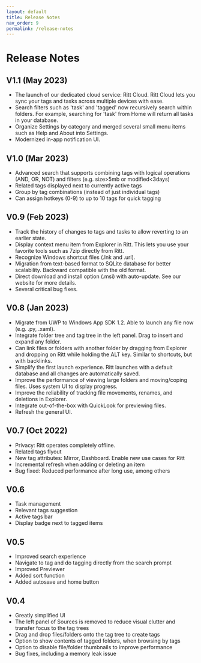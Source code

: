 ```yaml
---
layout: default
title: Release Notes
nav_order: 9
permalink: /release-notes
---
```


# Release Notes

## V1.1 (May 2023)
- The launch of our dedicated cloud service: Ritt Cloud. Ritt Cloud lets you sync your tags and tasks across multiple devices with ease.
- Search filters such as 'task' and 'tagged' now recursively search within folders. For example, searching for 'task' from Home will return all tasks in your database.
- Organize Settings by category and merged several small menu items such as Help and About into Settings.
- Modernized in-app notification UI.

## V1.0 (Mar 2023)
- Advanced search that supports combining tags with logical operations (AND, OR, NOT) and filters (e.g. size>5mb or modified<3days)
- Related tags displayed next to currently active tags
- Group by tag combinations (instead of just individual tags)
- Can assign hotkeys (0-9) to up to 10 tags for quick tagging

## V0.9 (Feb 2023)
- Track the history of changes to tags and tasks to allow reverting to an earlier state.
- Display context menu item from Explorer in Ritt. This lets you use your favorite tools such as 7zip directly from Ritt.
- Recognize Windows shortcut files (.lnk and .url).
- Migration from text-based format to SQLite database for better scalability. Backward compatible with the old format.
- Direct download and install option (.msi) with auto-update. See our website for more details.
- Several critical bug fixes.

## V0.8 (Jan 2023)
- Migrate from UWP to Windows App SDK 1.2. Able to launch any file now (e.g. .py, .xaml).
- Integrate folder tree and tag tree in the left panel. Drag to insert and expand any folder.
- Can link files or folders with another folder by dragging from Explorer and dropping on Ritt while holding the ALT key. Similar to shortcuts, but with backlinks.
- Simplify the first launch experience. Ritt launches with a default database and all changes are automatically saved.
- Improve the performance of viewing large folders and moving/coping files. Uses system UI to display progress.
- Improve the reliability of tracking file movements, renames, and deletions in Explorer.
- Integrate out-of-the-box with QuickLook for previewing files.
- Refresh the general UI.

## V0.7 (Oct 2022)
- Privacy: Ritt operates completely offline.
- Related tags flyout
- New tag attributes: Mirror, Dashboard. Enable new use cases for Ritt
- Incremental refresh when adding or deleting an item
- Bug fixed: Reduced performance after long use, among others


## V0.6
- Task management
- Relevant tags suggestion
- Active tags bar
- Display badge next to tagged items

## V0.5
- Improved search experience
- Navigate to tag and do tagging directly from the search prompt
- Improved Previewer
- Added sort function
- Added autosave and home button

## V0.4
- Greatly simplified UI
- The left panel of Sources is removed to reduce visual clutter and transfer focus to the tag trees
- Drag and drop files/folders onto the tag tree to create tags
- Option to show contents of tagged folders, when browsing by tags
- Option to disable file/folder thumbnails to improve performance
- Bug fixes, including a memory leak issue

